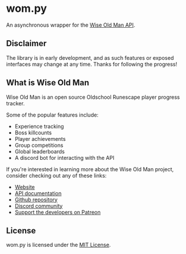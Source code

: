 # wom.py

An asynchronous wrapper for the [Wise Old Man API](https://docs.wiseoldman.net/).

## Disclaimer

The library is in early development, and as such features or exposed interfaces
may change at any time. Thanks for following the progress!

## What is Wise Old Man

Wise Old Man is an open source Oldschool Runescape player progress tracker.

Some of the popular features include:

- Experience tracking
- Boss killcounts
- Player achievements
- Group competitions
- Global leaderboards
- A discord bot for interacting with the API

If you're interested in learning more about the Wise Old Man project, consider checking out any of these links:

- [Website](https://wiseoldman.net/)
- [API documentation](https://docs.wiseoldman.net/)
- [Github repository](https://wiseoldman.net/github)
- [Discord community](https://wiseoldman.net/discord)
- [Support the developers on Patreon](https://wiseoldman.net/discord)

## License

wom.py is licensed under the
[MIT License](https://github.com/Jonxslays/wise-old-man/blob/master/LICENSE).
